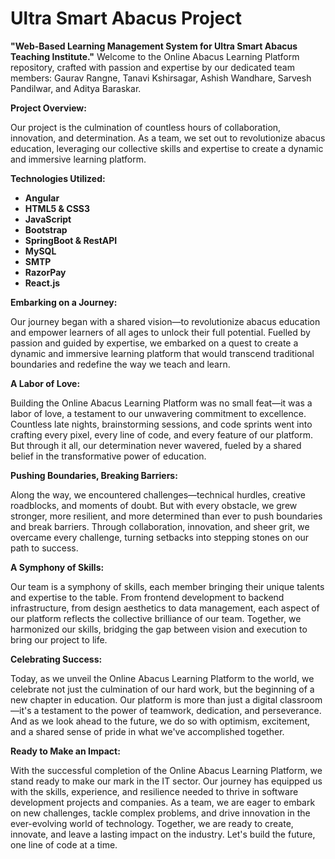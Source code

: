 # Ultra Smart Abacus Project
 **"Web-Based Learning Management System for Ultra Smart Abacus Teaching Institute."**
Welcome to the Online Abacus Learning Platform repository, crafted with passion and expertise by our dedicated team members: Gaurav Rangne, Tanavi Kshirsagar, Ashish Wandhare, Sarvesh Pandilwar, and Aditya Baraskar.

**Project Overview:**

Our project is the culmination of countless hours of collaboration, innovation, and determination. As a team, we set out to revolutionize abacus education, leveraging our collective skills and expertise to create a dynamic and immersive learning platform.

**Technologies Utilized:**

- **Angular**
- **HTML5 & CSS3**
- **JavaScript**
- **Bootstrap**
- **SpringBoot & RestAPI**
- **MySQL**
- **SMTP**
- **RazorPay**
- **React.js**

**Embarking on a Journey:**

Our journey began with a shared vision—to revolutionize abacus education and empower learners of all ages to unlock their full potential. Fuelled by passion and guided by expertise, we embarked on a quest to create a dynamic and immersive learning platform that would transcend traditional boundaries and redefine the way we teach and learn.

**A Labor of Love:**

Building the Online Abacus Learning Platform was no small feat—it was a labor of love, a testament to our unwavering commitment to excellence. Countless late nights, brainstorming sessions, and code sprints went into crafting every pixel, every line of code, and every feature of our platform. But through it all, our determination never wavered, fueled by a shared belief in the transformative power of education.

**Pushing Boundaries, Breaking Barriers:**

Along the way, we encountered challenges—technical hurdles, creative roadblocks, and moments of doubt. But with every obstacle, we grew stronger, more resilient, and more determined than ever to push boundaries and break barriers. Through collaboration, innovation, and sheer grit, we overcame every challenge, turning setbacks into stepping stones on our path to success.

**A Symphony of Skills:**

Our team is a symphony of skills, each member bringing their unique talents and expertise to the table. From frontend development to backend infrastructure, from design aesthetics to data management, each aspect of our platform reflects the collective brilliance of our team. Together, we harmonized our skills, bridging the gap between vision and execution to bring our project to life.

**Celebrating Success:**

Today, as we unveil the Online Abacus Learning Platform to the world, we celebrate not just the culmination of our hard work, but the beginning of a new chapter in education. Our platform is more than just a digital classroom—it's a testament to the power of teamwork, dedication, and perseverance. And as we look ahead to the future, we do so with optimism, excitement, and a shared sense of pride in what we've accomplished together.

**Ready to Make an Impact:**

With the successful completion of the Online Abacus Learning Platform, we stand ready to make our mark in the IT sector. Our journey has equipped us with the skills, experience, and resilience needed to thrive in software development projects and companies. As a team, we are eager to embark on new challenges, tackle complex problems, and drive innovation in the ever-evolving world of technology. Together, we are ready to create, innovate, and leave a lasting impact on the industry. Let's build the future, one line of code at a time.
